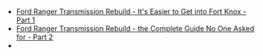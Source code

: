 - [Ford Ranger Transmission Rebuild - It's Easier to Get into Fort Knox - Part 1](https://youtu.be/YZo3tfldpbk)
- [Ford Ranger Transmission Rebuild - the Complete Guide No One Asked for - Part 2](https://youtu.be/E9xZ9Bcc7bg)
- 
